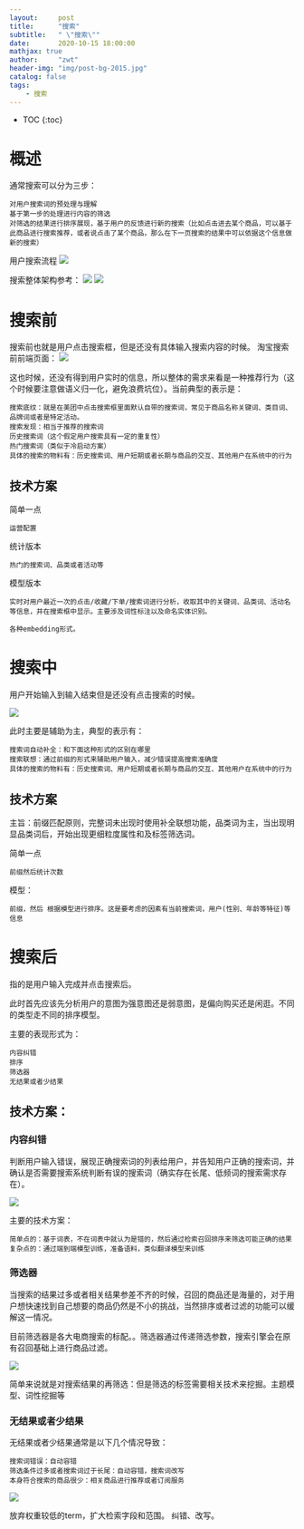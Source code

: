```yaml
---
layout:     post
title:      "搜索"
subtitle:   " \"搜索\""
date:       2020-10-15 18:00:00
mathjax: true
author:     "zwt"
header-img: "img/post-bg-2015.jpg"
catalog: false
tags:
    - 搜索
---
```

* TOC
{:toc}

# 概述

通常搜索可以分为三步：
```
对用户搜索词的预处理与理解
基于第一步的处理进行内容的筛选
对筛选的结果进行排序展现，基于用户的反馈进行新的搜索（比如点击进去某个商品，可以基于此商品进行搜索推荐，或者说点击了某个商品，那么在下一页搜索的结果中可以依据这个信息做新的搜索）
```

用户搜索流程
![](https://zwt0204.github.io//img/搜索.jpg)

搜索整体架构参考：
![](https://zwt0204.github.io//img/搜索1.jpg)
![](https://zwt0204.github.io//img/搜索2.jpg)

# 搜索前

搜索前也就是用户点击搜索框，但是还没有具体输入搜索内容的时候。
淘宝搜索前前端页面：
![](https://zwt0204.github.io//img/搜索3.jpg)

这也时候，还没有得到用户实时的信息，所以整体的需求来看是一种推荐行为（这个时候要注意做语义归一化，避免浪费坑位）。当前典型的表示是：
```
搜索底纹：就是在美团中点击搜索框里面默认自带的搜索词，常见于商品名称关键词、类目词、品牌词或者是特定活动。
搜索发现：相当于推荐的搜索词
历史搜索词（这个假定用户搜索具有一定的重复性）
热门搜索词（类似于冷启动方案）
具体的搜索的物料有：历史搜索词、用户短期或者长期与商品的交互、其他用户在系统中的行为
```

## 技术方案

简单一点
```
运营配置

```
统计版本
```
热门的搜索词、品类或者活动等
```
模型版本
```
实时对用户最近一次的点击/收藏/下单/搜索词进行分析，收取其中的关键词、品类词、活动名等信息，并在搜索框中显示。主要涉及词性标注以及命名实体识别。

各种embedding形式。
```

# 搜索中

用户开始输入到输入结束但是还没有点击搜索的时候。

![](https://zwt0204.github.io//img/搜索4.jpg)

此时主要是辅助为主，典型的表示有：
```
搜索词自动补全：和下面这种形式的区别在哪里
搜索联想：通过前缀的形式来辅助用户输入，减少错误提高搜索准确度
具体的搜索的物料有：历史搜索词、用户短期或者长期与商品的交互、其他用户在系统中的行为
```

## 技术方案

主旨：前缀匹配原则，完整词未出现时使用补全联想功能，品类词为主，当出现明显品类词后，开始出现更细粒度属性和及标签筛选词。

简单一点
```
前缀然后统计次数
```
模型：
```
前缀，然后 根据模型进行排序。这是要考虑的因素有当前搜索词，用户(性别、年龄等特征)等信息
```

# 搜索后

指的是用户输入完成并点击搜索后。

此时首先应该先分析用户的意图为强意图还是弱意图，是偏向购买还是闲逛。不同的类型走不同的排序模型。

主要的表现形式为：
```
内容纠错
排序
筛选器
无结果或者少结果
```

## 技术方案：

### 内容纠错
判断用户输入错误，展现正确搜索词的列表给用户，并告知用户正确的搜索词，并确认是否需要搜索系统判断有误的搜索词（确实存在长尾、低频词的搜索需求存在）。

![](https://zwt0204.github.io//img/搜索5.jpg)

主要的技术方案：
```
简单点的：基于词表，不在词表中就认为是错的，然后通过检索召回排序来筛选可能正确的结果
复杂点的：通过端到端模型训练，准备语料，类似翻译模型来训练
```

### 筛选器

当搜索的结果过多或者相关结果参差不齐的时候，召回的商品还是海量的，对于用户想快速找到自己想要的商品仍然是不小的挑战，当然排序或者过滤的功能可以缓解这一情况。

目前筛选器是各大电商搜索的标配。。筛选器通过传递筛选参数，搜索引擎会在原有召回基础上进行商品过滤。

![](https://zwt0204.github.io//img/搜索6.jpg)

简单来说就是对搜索结果的再筛选：但是筛选的标签需要相关技术来挖掘。主题模型、词性挖掘等

### 无结果或者少结果

无结果或者少结果通常是以下几个情况导致：
```
搜索词错误：自动容错
筛选条件过多或者搜索词过于长尾：自动容错，搜索词改写
本身符合搜索的商品很少：相关商品进行推荐或者订阅服务
```
![](https://zwt0204.github.io//img/搜索7.jpg)

放弃权重较低的term，扩大检索字段和范围。
纠错、改写。